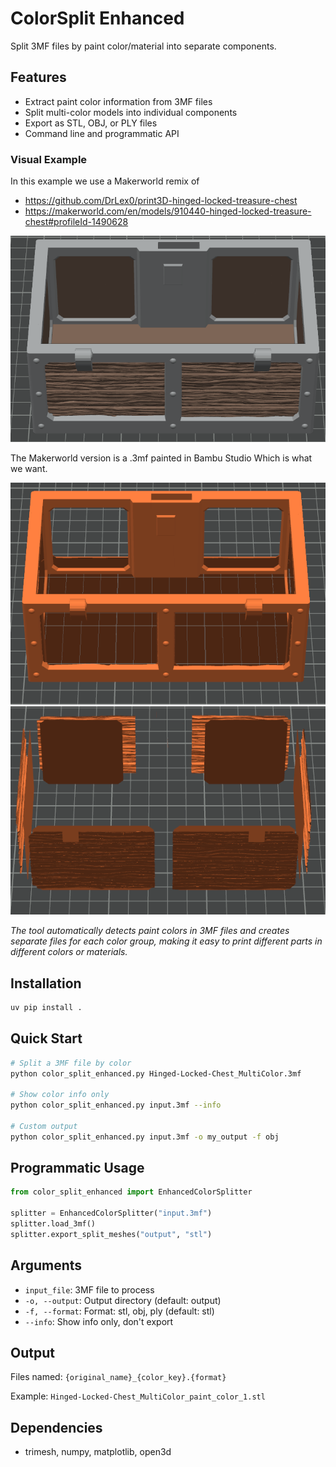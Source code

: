 # ColorSplit Enhanced

Split 3MF files by paint color/material into separate components.

## Features

- Extract paint color information from 3MF files
- Split multi-color models into individual components
- Export as STL, OBJ, or PLY files
- Command line and programmatic API

### Visual Example

In this example we use a Makerworld remix of
- https://github.com/DrLex0/print3D-hinged-locked-treasure-chest
- https://makerworld.com/en/models/910440-hinged-locked-treasure-chest#profileId-1490628

![Multi-color 3MF Model](content/before.png)

The Makerworld version is a .3mf painted in Bambu Studio
Which is what we want.

![Separated Components A](content/after1.png)
![Separated Components B](content/after2.png)

*The tool automatically detects paint colors in 3MF files and creates separate files for each color group, making it easy to print different parts in different colors or materials.*

## Installation

```bash
uv pip install .
```

## Quick Start

```bash
# Split a 3MF file by color
python color_split_enhanced.py Hinged-Locked-Chest_MultiColor.3mf

# Show color info only
python color_split_enhanced.py input.3mf --info

# Custom output
python color_split_enhanced.py input.3mf -o my_output -f obj
```

## Programmatic Usage

```python
from color_split_enhanced import EnhancedColorSplitter

splitter = EnhancedColorSplitter("input.3mf")
splitter.load_3mf()
splitter.export_split_meshes("output", "stl")
```

## Arguments

- `input_file`: 3MF file to process
- `-o, --output`: Output directory (default: output)
- `-f, --format`: Format: stl, obj, ply (default: stl)
- `--info`: Show info only, don't export

## Output

Files named: `{original_name}_{color_key}.{format}`

Example: `Hinged-Locked-Chest_MultiColor_paint_color_1.stl`

## Dependencies

- trimesh, numpy, matplotlib, open3d